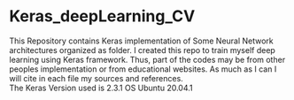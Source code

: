 # Keras_deepLearning_CV

This Repository contains Keras implementation of Some Neural Network architectures organized as folder. I created this repo to train myself deep learning using Keras framework. Thus, part of the codes may be from other peoples implementation or from educational websites. As much as I can I will cite in each file my sources and references.   
The Keras Version used is 2.3.1
OS Ubuntu 20.04.1

